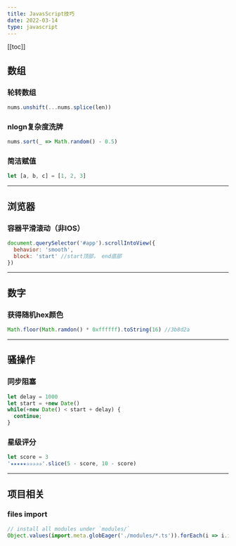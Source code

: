 ```yaml
---
title: JavasScript技巧
date: 2022-03-14
type: javascript
---
```


[[toc]]

## 数组

### 轮转数组

```js
nums.unshift(...nums.splice(len))
```

### nlogn复杂度洗牌

```js
nums.sort(_ => Math.random() - 0.5)
```

### 简洁赋值

```js
let [a, b, c] = [1, 2, 3]
```

---

## 浏览器

### 容器平滑滚动（非IOS）

```js
document.querySelector('#app').scrollIntoView({
  behavior: 'smooth',
  block: 'start' //start顶部， end底部
})
```

---

## 数字

### 获得随机hex颜色

```js
Math.floor(Math.ramdon() * 0xffffff).toString(16) //3b8d2a
```

---

## 骚操作

### 同步阻塞

```js
let delay = 1000
let start = +new Date()
while(+new Date() < start + delay) {
  continue;
}
```

### 星级评分

```js
let score = 3
'★★★★★✰✰✰✰✰'.slice(5 - score, 10 - score)
```

---

## 项目相关

### files import

```js
// install all modules under `modules/`
Object.values(import.meta.globEager('./modules/*.ts')).forEach(i => i.install?.(ctx))
```